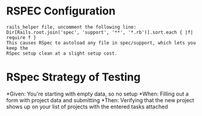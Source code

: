 # RSPEC Configuration
    rails_helper file, uncomment the following line:
    Dir[Rails.root.join('spec', 'support', '**', '*.rb')].sort.each { |f| require f }
    This causes RSpec to autoload any file in spec/support, which lets you keep the
    RSpec setup clean at a slight setup cost.
  # RSpec Strategy of Testing
   *Given: You're starting with empty data, so no setup
   *When: Filling out a form with project data and submitting
   *Then: Verifying that the new project shows up on your list of projects with the entered tasks attached